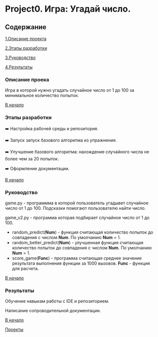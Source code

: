 # Project0. Игра: Угадай число.

## Содержание
[1.Описание проекта](https://github.com/GolovasPlech/sf_data_satanist/tree/main/prj0/README.md#Описание-проекта)

[2.Этапы разработки](https://github.com/GolovasPlech/sf_data_satanist/tree/main/prj0/README.md#Этапы-разработки)

[3.Руководство](https://github.com/GolovasPlech/sf_data_satanist/tree/main/prj0/README.md#Руководство)

[4.Результаты](https://github.com/GolovasPlech/sf_data_satanist/tree/main/prj0/README.md#Результаты)

### Описание проека
Игра в которой нужно угадать случайное число от 1 до 100 за минимальное количество попыток.

[В начало](https://github.com/GolovasPlech/sf_data_satanist/tree/main/prj0/README.md#Содержание)

### Этапы разработки
 :arrow_right: Настройка рабочей среды и репозитория.

 :arrow_right: Запуск запуск базового алгоритма из упражнения.
 
 :arrow_right: Улучшение базового алгоритма: нахождение случайного числа не более чем за 20 попыток.
 
 :arrow_right: Оформление документации.

[В начало](https://github.com/GolovasPlech/sf_data_satanist/tree/main/prj0/README.md#Содержание)

### Руководство
game.py - программма в которой пользователь угадывет случайное число от 1 до 100.
          Подсказки помогают пользователю найти число.      

game_v2.py - программа которая подбирает случайное число от 1 до 100.

* random_predict(**Num**) - функция считающая количество попыток до совпадения c числом **Num**.
  По умолчанию **Num** = 1.
* random_better_predict(**Num**) - улучшенная функция считающая количество попыток до совпадения  c числом **Num**.
  По умолчанию **Num** = 1.
* score_game(**Func**) - программа считающая среднее значение результата выполнения функции
  за 1000 вызовов. **Func** - функция для расчета.
                
[В начало](https://github.com/GolovasPlech/sf_data_satanist/tree/main/prj0/README.md#Содержание)

### Результаты
Обучение навыкам работы с IDE и репозиторием.

Написание сопроводительной документации.

[В начало](https://github.com/GolovasPlech/sf_data_satanist/tree/main/prj0/README.md#Содержание)

[Проекты](https://github.com/GolovasPlech/sf_data_satanist)